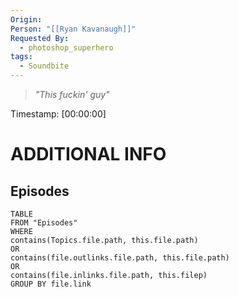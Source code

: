 ```yaml
---
Origin: 
Person: "[[Ryan Kavanaugh]]"
Requested By:
  - photoshop_superhero
tags:
  - Soundbite
---
```

> *"This fuckin' guy"*

Timestamp: [00:00:00]

# ADDITIONAL INFO

## Episodes
``` dataview
TABLE
FROM "Episodes"
WHERE 
contains(Topics.file.path, this.file.path) 
OR 
contains(file.outlinks.file.path, this.file.path)
OR
contains(file.inlinks.file.path, this.filep)
GROUP BY file.link
```